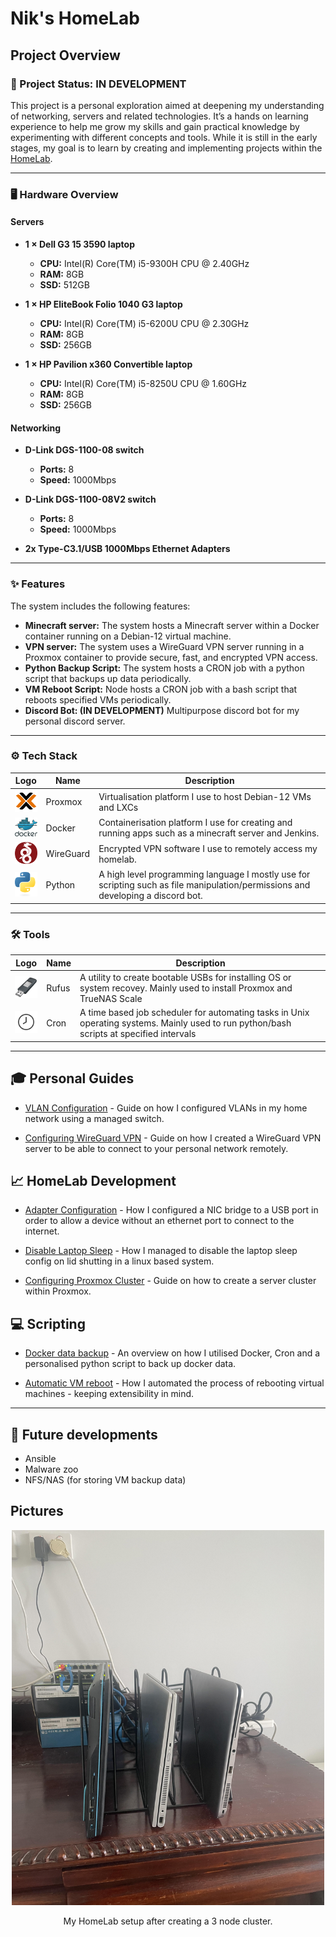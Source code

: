 # Nik's HomeLab

## Project Overview

### 🚀 Project Status: **IN DEVELOPMENT**

This project is a personal exploration aimed at deepening my understanding of networking, servers and related technologies. It’s a hands on learning experience to help me grow my skills and gain practical knowledge by experimenting with different concepts and tools. While it is still in the early stages, my goal is to learn by creating and implementing projects within the [HomeLab](https://en.wikipedia.org/wiki/Home_server).

---

### 🖥️ Hardware Overview

#### Servers

- **1 × Dell G3 15 3590 laptop**

  - **CPU:** Intel(R) Core(TM) i5-9300H CPU @ 2.40GHz
  - **RAM:** 8GB
  - **SSD:** 512GB

- **1 × HP EliteBook Folio 1040 G3 laptop**

  - **CPU:** Intel(R) Core(TM) i5-6200U CPU @ 2.30GHz
  - **RAM:** 8GB
  - **SSD:** 256GB

- **1 × HP Pavilion x360 Convertible laptop**
  - **CPU:** Intel(R) Core(TM) i5-8250U CPU @ 1.60GHz
  - **RAM:** 8GB
  - **SSD:** 256GB

#### Networking

- **D-Link DGS-1100-08 switch**

  - **Ports:** 8
  - **Speed:** 1000Mbps

- **D-Link DGS-1100-08V2 switch**

  - **Ports:** 8
  - **Speed:** 1000Mbps

- **2x Type-C3.1/USB 1000Mbps Ethernet Adapters**

---

### ✨ Features

The system includes the following features:

- **Minecraft server:** The system hosts a Minecraft server within a Docker container running on a Debian-12 virtual machine.
- **VPN server:** The system uses a WireGuard VPN server running in a Proxmox container to provide secure, fast, and encrypted VPN access.
- **Python Backup Script:** The system hosts a CRON job with a python script that backups up data periodically.
- **VM Reboot Script:** Node hosts a CRON job with a bash script that reboots specified VMs periodically.
- **Discord Bot: (IN DEVELOPMENT)** Multipurpose discord bot for my personal discord server.

---

### ⚙️ Tech Stack

| Logo                                                                    | Name      | Description                                              |
| ----------------------------------------------------------------------- | --------- | -------------------------------------------------------- |
| <img src="Images/proxmox_logo.png" alt="Proxmox Logo" width="40" />     | Proxmox   | Virtualisation platform I use to host Debian-12 VMs and LXCs  |
| <img src="Images/docker_logo.png" alt="Docker Logo" width="40" />       | Docker    | Containerisation platform I use for creating and running apps such as a minecraft server and Jenkins. |
| <img src="Images/wireguard_logo.png" alt="WireGuard Logo" width="40" /> | WireGuard | Encrypted VPN software I use to remotely access my homelab.     |
| <img src="Images/python_logo.png" alt="Python Logo" width="40" />       | Python    | A high level programming language I mostly use for scripting such as file manipulation/permissions and developing a discord bot. |

---

### 🛠️ Tools

| Logo                                                            | Name  | Description                                                            |
| --------------------------------------------------------------- | ----- | ---------------------------------------------------------------------- |
| <img src="Images/rufus_logo.png" alt="Rufus Logo" width="40" /> | Rufus | A utility to create bootable USBs for installing OS or system recovey. Mainly used to install Proxmox and TrueNAS Scale |
| <img src="Images/cron_image.png" alt="Cron" width="40" /> | Cron | A time based job scheduler for automating tasks in Unix operating systems. Mainly used to run python/bash scripts at specified intervals |

---

## 🎓 Personal Guides

- [VLAN Configuration](./Documents/Guides/VLAN_Config.md) - Guide on how I configured VLANs in my home network using a managed switch.

- [Configuring WireGuard VPN](./Documents/Guides/Wireguard_Config.md) - Guide on how I created a WireGuard VPN server to be able to connect to your personal network remotely.

## 📈 HomeLab Development

- [Adapter Configuration](./Documents/HomeLab/Eth-USB_Config.md) - How I configured a NIC bridge to a USB port in order to allow a device without an ethernet port to connect to the internet.

- [Disable Laptop Sleep](./Documents/HomeLab/Laptop_Sleep.md) - How I managed to disable the laptop sleep config on lid shutting in a linux based system.

- [Configuring Proxmox Cluster](./Documents/HomeLab/ConfiguringCluster.md) - Guide on how to create a server cluster within Proxmox.

## 💻 Scripting

- [Docker data backup](./Documents/Scripting/Backup_Script.md) - An overview on how I utilised Docker, Cron and a personalised python script to back up docker data.

- [Automatic VM reboot](./Documents/Scripting/Reboot.md) - How I automated the process of rebooting virtual machines - keeping extensibility in mind.

---

## 🚀 Future developments

- Ansible
- Malware zoo
- NFS/NAS (for storing VM backup data)

## Pictures

<div align="center">
  <img src="Images/Homelab_pic.jpg" alt="HomeLab" width="500" height="600" />
  <p>My HomeLab setup after creating a 3 node cluster.</p>
</div>
